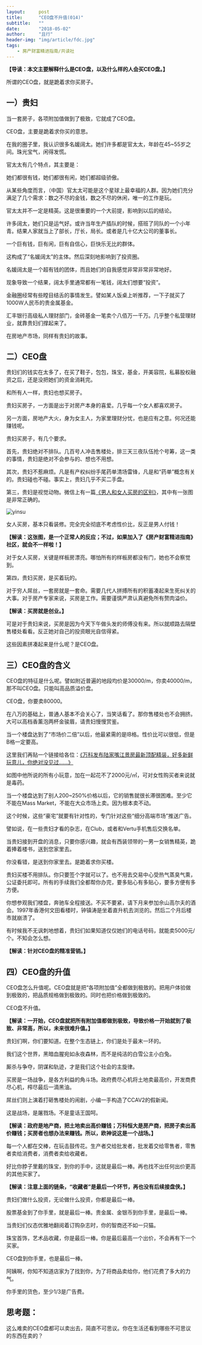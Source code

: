 ```yaml
---
layout:     post
title:      "CEO盘不升值(014)"
subtitle:   ""
date:       "2018-05-02"
author:     "且行"
header-img: "img/article/fdc.jpg"
tags:
    - 房产财富精进指南/共读社
---
```

**【导读：本文主要解释什么是CEO盘，以及什么样的人会买CEO盘。】**

所谓的CEO盘，就是跪着求你买房子。

## 一）贵妇

当一套房子，各项附加值做到了极致，它就成了CEO盘。

CEO盘，主要是跪着求你买的意思。

在我的圈子里，我认识很多名媛阔太。她们许多都是官太太，年龄在45~55岁之间。珠光宝气，闲得发慌。

官太太有几个特点，其主要是：

她们都很有钱，她们都很有闲，她们都超级骄傲。

从某些角度而言，（中国）官太太可能是这个星球上最幸福的人群。因为她们充分满足了几个需求：数之不尽的金钱，数之不尽的休闲，唯一的工作是玩。

官太太并不一定是精英。这是很重要的一个大前提，影响到以后的结论。

许多阔太，她们只是运气好。或许当年生产插队的时候，搭班了同队的一个小年青。结果人家就当上了部长，厅长，局长。或者是几十亿大公司的董事长。

一个巨有钱，巨有闲，巨有自信心，巨快乐无比的群体。

这构成了“名媛阔太”的主体。然后深刻地影响到了投资圈。

名媛阔太是一个超有钱的团体，而且她们的自我感觉非常非常非常地好。

现象导致一个结果，阔太手里通常都有一笔钱，阔太们想要“投资”。

金融圈经常有些瞠目结舌的事情发生。譬如某人饭桌上听推荐，一下子就买了1000W人民币的贵金属基金。

汇丰银行高级私人理财部门，金砖基金一笔卖个八佰万一千万。几乎整个私营理财业，就靠贵妇们撑起来了。

在房地产市场，同样有贵妇的故事。

## 二）CEO盘

贵妇们的钱实在太多了，在买了鞋子，包包，珠宝，基金，开美容院，私募股权融资之后，还是没把她们的资金消耗完。

和所有人一样，贵妇也想买房子。

贵妇买房子，一方面是出于对房产本身的喜爱。几乎每一个女人都喜欢房子。

另一方面，房地产大火，身为女主人，为家里理财分忧，也是应有之意。何况还能赚钱呢。

贵妇买房子，有几个要求。

首先，贵妇绝对不排队。几百号人冲击售楼处，排三天三夜队伍抢个号筹，这一类的事情，贵妇是绝对不会参与的、想也不用想。

其次，贵妇不惹麻烦。凡是有产权纠纷手尾药单清场雷锋，凡是和“药单”概念有关的。贵妇碰也不碰。事实上，贵妇几乎不买二手盘。

第三，贵妇是视觉动物。微信上有一篇[《男人和女人买房的区别》](http://mp.weixin.qq.com/s?__biz=MzA4NjQ5NjMxMw==&mid=206040763&idx=1&sn=1b23b7e42481b8d1994b0c267c53ab0a&scene=1&key=c468684b929d2be20b6208cf15fdb71395ae25bdb01f481e82c38b262bf7a77a6ac17f81c6b478bdab570749e6656ac2&ascene=1&uin=NDkyMjg2OTM1&devicetype=webwx&version=70000001&pass_ticket=Fwo3VPNkGuO%2BUOWvlq6BQ0x8hOqXnUTUfOxU5P7d3OwunpQn3dLap%2FLPe0H%2FqWyF)，其中有一张图是非常正确的。

![yinsu](http://upload-images.jianshu.io/upload_images/3836857-06ff6237151a355d?imageMogr2/auto-orient/strip%7CimageView2/2/w/1240)

女人买房，基本只看装修。完全完全彻底不考虑性价比，反正是男人付钱！

**【解读：这张图，是一个正常人的反应；不过，如果加入了《房产财富精进指南》社区，就会不一样啦！】**

对于女人买房，关键是样板房漂亮。哪怕所有的样板房都没有门，她也不会察觉到。

第四，贵妇买房，是买着玩的。

对于穷人屌丝，一套房就是一套命。需要几代人拼搏所有的积蓄凑起来生死纠关的大事。对于房产专家来说，买房是工作。需要谨慎严肃认真避免所有赘肉溢价。

**【解读：买房就是创业。】**

可是对于贵妇来说，买房是因为今天下午做头发的师傅没有来。所以就顺路去隔壁售楼处看看。反正她对自己的投资眼光自信得紧。

这些因素拼凑起来是什么呢？是CEO盘。

## 三）CEO盘的含义

CEO盘的特征是什么呢。譬如附近普遍的地段均价是30000/m，你卖40000/m，那不叫CEO盘。只能叫高品质溢价盘。

CEO盘，你要卖80000。

在八万的基础上，普通人基本不会关心了，当笑话看了。那你售楼处也不会拥挤。大可以高档香薰泡两杯金骏眉，请贵妇慢慢赏鉴。

当一个楼盘达到了“市场价二倍”以后，他最紧需的是IB格。性价比可以很低，但是B格一定要高。

这里我们再贴一个链接给各位：[《万科发布陆家嘴江景房最新顶配精装，好多新鲜玩意儿，你绝对没见过……》](http://mp.weixin.qq.com/s?__biz=MjM5OTI2MjM4Mw==&mid=213036673&idx=2&sn=76eeca19d319e7073d484a5122bb87f2&scene=1&key=c468684b929d2be2064df4d62a5ac78b6e2bdbf96d688e056e153665d2275d6178a42e7f7442b50e11d58167a0dbcd42&ascene=1&uin=NDkyMjg2OTM1&devicetype=webwx&version=70000001&pass_ticket=Fwo3VPNkGuO%2BUOWvlq6BQ0x8hOqXnUTUfOxU5P7d3OwunpQn3dLap%2FLPe0H%2FqWyF)

如图中他所说的所有小玩意，加在一起花不了2000元/㎡，可对女性购买者来说就是毒药。

当一个楼盘达到了别人200~250%价格以后，它的销售就很长滞很困难。至少它不能在Mass Market，不能在大众市场上卖。因为根本卖不动。

这个时候，这些“豪宅”就要有针对性的，专门针对这些“细分高端市场”推送广告。

譬如说，在一些贵妇才看的杂志，在Club，或者和Vertu手机售后交换名单。

当贵妇接到开盘的消息，只要你感兴趣，就会有西装领带的一男一女销售精英，跪着捧着楼书，送到您家里去。

你没看错，是送到你家里去。是跪着求你买楼。

贵妇买楼不用排队。你只要签个字就可以了。也不用去交易中心受热气蒸臭气熏，公证委托即可。所有的手续我们全都帮你办完，要多贴心有多贴心，要多方便有多方便。

你想参观我们楼盘，奔驰车全程接送。不买不要紧，请下月来参加佘山高尔夫的酒会。1997年香港何文田看楼时，钟镇涛是坐着直升机去浏览的。然后二个月后楼市就崩溃了。

有时候我不无讽刺地想着，贵妇们如果知道仅仅她们的电话号码，就能卖5000元/个。不知会怎么想。

**【解读：针对CEO盘的精准营销。】**

## 四）CEO盘的升值

CEO盘怎么升值呢。CEO盘就是把“各项附加值”全都做到极致的。把用户体验做到极致的，把品质规格做到极致的。同时也把价格做到极致的。

CEO盘不升值。

**【解读：一开始，CEO盘就把所有附加值都做到极致，导致价格一开始就到了极致、非常高，所以，未来很难升值。】**

贵妇们啊，你们要知道。在整个生态链上，你们是处于最末一环的。

我们这个世界，黑暗血腥宛如永夜森林，而不是纯洁的白雪公主小白兔。

厮杀与争夺，阴谋和轨迹，才是我们这个社会的主旋律。

买房是一场战争，是各方利益的角斗场。政府费尽心机将土地卖最高价，开发商费尽心机，榨尽最后一滴黑油。

屌丝们则上演着打砸售楼处的闹剧，小编一手构造了CCAV2的假新闻。

这是战场，是屠戮场。不是童话王国呵。

**【解读：政府是地产商，把土地卖出高价赚钱；万科恒大是房产商，把房子卖出高价赚钱；买房者也想办法来赚钱。所以，欧神说这是一个战场。】**

每一个人都在交棒，在玩击鼓传花。生产者交给批发者，批发着交给零售者，零售者卖给消费者，消费者卖给收藏者。

好比你脖子里戴的珠宝，到你的手中，这就是最后一棒。再也找不出任何出价更高的其他买家了。

**【解读：注意上面的链条，“收藏者”是最后一个环节，再也没有后续接盘侠。】**

贵妇们做什么投资，无论做什么投资，你都是最后一棒。

股票基金到了你手里，就是最后一棒。贵金属、金银币到你手里，是最后一棒。

当贵妇们仪态优雅地翻阅着订购杂志时，你的智商还不如一只猫。

珠宝首饰，艺术品收藏，你是最后一棒。你是最后最高一个出价，不会再有下一个买家。

CEO盘到你手里，也是最后一棒。

阿姨啊，你知不知道店家为了找到你，为了将商品卖给你，他们花费了多大的力气。

你手里的货色，至少1/3是广告费。

## 思考题：

这么难卖的CEO盘都可以卖出去，简直不可思议。你在生活还看到哪些不可思议的东西在卖的？

